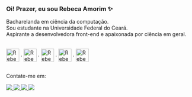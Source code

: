 ### Oi! Prazer, eu sou Rebeca Amorim ✨

Bacharelanda em ciência da computação. <br>
Sou estudante na Universidade Federal do Ceará. <br>
Aspirante a desenvolvedora front-end e apaixonada por ciência em geral.
<br>
<div style="display: inline_block"><br>
  <img align="center" alt="Rebeca-HTML" height="35" width="35" src="https://cdn.jsdelivr.net/gh/devicons/devicon/icons/html5/html5-original.svg"/>
  .
  <img align="center" alt="Rebeca-CSS" height="35" width="35" src="https://cdn.jsdelivr.net/gh/devicons/devicon/icons/css3/css3-original.svg"/>
  .
  <img align="center" alt="Rebeca-js" height="35" width="35" src="https://cdn.jsdelivr.net/gh/devicons/devicon/icons/javascript/javascript-original.svg"/>
  .
  <img align="center" alt="Rebeca-Cplusplus" height="35" width="35" src="https://cdn.jsdelivr.net/gh/devicons/devicon/icons/cplusplus/cplusplus-original.svg"/>
  .
  <img align="center" alt="Rebeca-arduino" height="35" width="35" src="https://cdn.jsdelivr.net/gh/devicons/devicon/icons/arduino/arduino-original-wordmark.svg"/>
</div>
    
  ##

Contate-me em:
<div>
  <a href="mailto:amorimpenhar@gmail.com">
    <img src="https://img.shields.io/badge/Gmail-D14836?style=for-the-badge&logo=gmail&logoColor=white"/>
  </a>
  <a href="https://www.instagram.com/rebeusca/">
    <img src="https://img.shields.io/badge/Instagram-E4405F?style=for-the-badge&logo=instagram&logoColor=white"/>
  </a>
  <a href="https://www.linkedin.com/in/rebeca-amorim-4597781aa">
    <img src="https://img.shields.io/badge/LinkedIn-0077B5?style=for-the-badge&logo=linkedin&logoColor=white"/>
  </a>
  <a href="https://t.me/Rebeusca">
    <img src="https://img.shields.io/badge/Telegram-2CA5E0?style=for-the-badge&logo=telegram&logoColor=white"/>
  </a>
</div>
